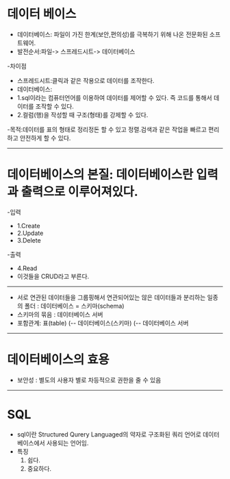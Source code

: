 # 데이터 베이스
 - 데이터베이스: 파일이 가진 한계(보안,편의성)를 극복하기 위해 나온 전문화된 소프트웨어.
 - 발전순서:파일-> 스프레드시트-> 데이터베이스

-차이점
 - 스프레드시트:클릭과 같은 작용으로 데이터를 조작한다.
 - 데이터베이스: 
  - 1.sql이라는 컴퓨터언어를 이용하여 데이터를 제어할 수 있다. 즉 코드를 통해서 데이터를 조작할 수 있다.
  - 2.컬럼(행)을 작성할 때 구조(형태)를 강제할 수 있다. 

-목적:데이터를 표의 형태로 정리정돈 할 수 있고 정렬.검색과 같은 작업을 빠르고 편리하고 안전하게 할 수 있다.

------------------------------------------------------------------------------------------------------------
# 데이터베이스의 본질: 데이터베이스란 입력과 출력으로 이루어져있다.
-입력
  - 1.Create
  - 2.Update
  - 3.Delete

    
-출력
  - 4.Read
- 이것들을 CRUD라고 부른다.
------------------------------------------------------------------------------------------------------------
- 서로 연관된 데이터들을 그룹핑해서 연관되어있는 않은 데이터들과 분리하는 일종의 폴더 : 데이터베이스 = 스키마(schema)
- 스키마의 묶음 : 데이터베이스 서버
- 포함관계: 표(table) (-- 데이터베이스(스키마) (-- 데이터베이스 서버 
------------------------------------------------------------------------------------------------------------
# 데이터베이스의 효용
- 보안성 : 별도의 사용자 별로 차등적으로 권한을 줄 수 있음
------------------------------------------------------------------------------------------------------------
# SQL
- sql이란 Structured Qurery Languaged의 약자로 구조화된 쿼리 언어로 데이터베이스에서 사용되는 언어임.
- 특징
  1. 쉽다.
  2. 중요하다.


 
